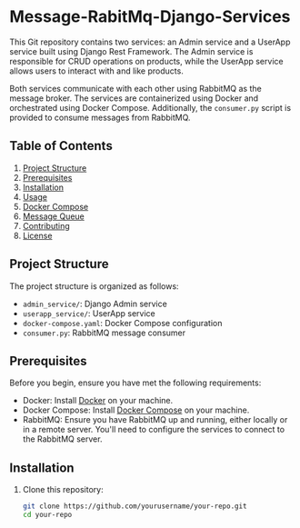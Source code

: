 # Message-RabitMq-Django-Services
This Git repository contains two services: an Admin service and a UserApp service built using Django Rest Framework. The Admin service is responsible for CRUD operations on products, while the UserApp service allows users to interact with and like products.

Both services communicate with each other using RabbitMQ as the message broker. The services are containerized using Docker and orchestrated using Docker Compose. Additionally, the `consumer.py` script is provided to consume messages from RabbitMQ.

## Table of Contents

1. [Project Structure](#project-structure)
2. [Prerequisites](#prerequisites)
3. [Installation](#installation)
4. [Usage](#usage)
5. [Docker Compose](#docker-compose)
6. [Message Queue](#message-queue)
7. [Contributing](#contributing)
8. [License](#license)

## Project Structure

The project structure is organized as follows:

- `admin_service/`: Django Admin service
- `userapp_service/`: UserApp service
- `docker-compose.yaml`: Docker Compose configuration
- `consumer.py`: RabbitMQ message consumer

## Prerequisites

Before you begin, ensure you have met the following requirements:

- Docker: Install [Docker](https://www.docker.com/get-started) on your machine.
- Docker Compose: Install [Docker Compose](https://docs.docker.com/compose/install/) on your machine.
- RabbitMQ: Ensure you have RabbitMQ up and running, either locally or in a remote server. You'll need to configure the services to connect to the RabbitMQ server.

## Installation

1. Clone this repository:

   ```bash
   git clone https://github.com/yourusername/your-repo.git
   cd your-repo
